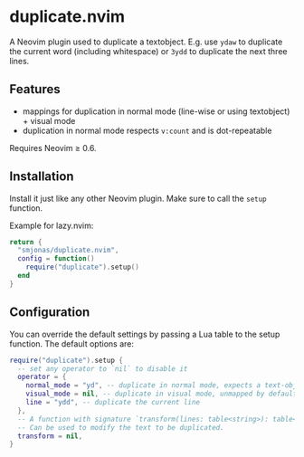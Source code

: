 # duplicate.nvim
A Neovim plugin used to duplicate a textobject.
E.g. use `ydaw` to duplicate the current word (including whitespace) or `3ydd` to duplicate the next three lines.

## Features
- mappings for duplication in normal mode (line-wise or using textobject) + visual mode
- duplication in normal mode respects `v:count` and is dot-repeatable

Requires Neovim ≥ 0.6.

## Installation
Install it just like any other Neovim plugin. Make sure to call the `setup` function.

Example for lazy.nvim:
```lua
return {
  "smjonas/duplicate.nvim",
  config = function()
    require("duplicate").setup()
  end
}
```

## Configuration
You can override the default settings by passing a Lua table to the setup function. The default options are:
```lua
require("duplicate").setup {
  -- set any operator to `nil` to disable it
  operator = {
    normal_mode = "yd", -- duplicate in normal mode, expects a text-object
    visual_mode = nil, -- duplicate in visual mode, unmapped by default
    line = "ydd", -- duplicate the current line
  },
  -- A function with signature `transform(lines: table<string>): table<string>`.
  -- Can be used to modify the text to be duplicated.
  transform = nil,
}
```
